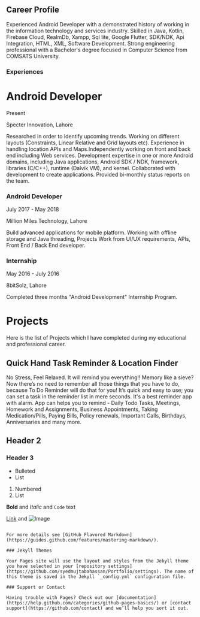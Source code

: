 ## Career Profile

Experienced Android Developer with a demonstrated history of working in the information technology and services industry. Skilled in Java, Kotlin, Firebase Cloud, RealmDb, Xampp, Sql lite, Google Flutter, SDK/NDK, Api Integration, HTML, XML, Software Development. Strong engineering professional with a Bachelor's degree focused in Computer Science from COMSATS University.

### Experiences

# Android Developer

Present

Specter Innovation, Lahore

Researched in order to identify upcoming trends. Working on different layouts (Constraints, Linear Relative and Grid layouts etc). Experience in handling location APIs and Maps.Independently working on front and back end including Web services. Development expertise in one or more Android domains, including Java applications, Android SDK / NDK, framework, libraries (C/C++), runtime (Dalvik VM), and kernel. Collaborated with development to create applications. Provided bi-monthly status reports on the team.

### Android Developer

July 2017 - May 2018

Million Miles Technology, Lahore

Build advanced applications for mobile platform. Working with offline storage and Java threading, Projects Work from UI/UX requirements, APIs, Front End / Back End developer.

### Internship

May 2016 - July 2016

8bitSolz, Lahore

Completed three months "Android Development" Internship Program.


# Projects

Here is the list of Projects which I have completed during my educational and professional career.

## Quick Hand Task Reminder & Location Finder
No Stress, Feel Relaxed. It will remind you everything!!
Memory like a sieve? Now there’s no need to remember all those things that you have to do, because To Do Reminder will do that for you! It’s quick and easy to use; you can set a task in the reminder list in mere seconds. It's a best reminder app with alarm.
App can helps you to remind - Daily Todo Tasks, Meetings, Homework and Assignments, Business Appointments, Taking Medication/Pills, Paying Bills, Policy renewals, Important Calls, Birthdays, Anniversaries and many more.
## Header 2
### Header 3

- Bulleted
- List

1. Numbered
2. List

**Bold** and _Italic_ and `Code` text

[Link](url) and ![Image](src)
```

For more details see [GitHub Flavored Markdown](https://guides.github.com/features/mastering-markdown/).

### Jekyll Themes

Your Pages site will use the layout and styles from the Jekyll theme you have selected in your [repository settings](https://github.com/syedmujtabahassan/Portfolio/settings). The name of this theme is saved in the Jekyll `_config.yml` configuration file.

### Support or Contact

Having trouble with Pages? Check out our [documentation](https://help.github.com/categories/github-pages-basics/) or [contact support](https://github.com/contact) and we’ll help you sort it out.
